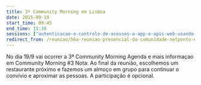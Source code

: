 ```yaml
---
title: 3º Community Morning em Lisboa
date: 2015-09-19
start_time: 09:45
end_time: 13:30
sessions: ["autenticacao-e-controlo-de-acessos-a-app-e-apis-web-usando-jwt-openid-connect-e-identityserver3","integrating-your-custom-solutions-with-office-365-apis","whats-new-in-sharepoint-2016-features-overview"]
redirect_from: /reuniao/56a-reuniao-presencial-da-comunidade-netponto-em-lisboa/
---
```

No dia 19/9 vai ocorrer a 3ª Community Morning  Agenda e mais informaçao em Community Morning #3
Nota: Ao final da reunião, escolhemos um restaurante próximo e fazemos um almoço em grupo para continuar o convívio e aproximar as pessoas. A participação é opcional.